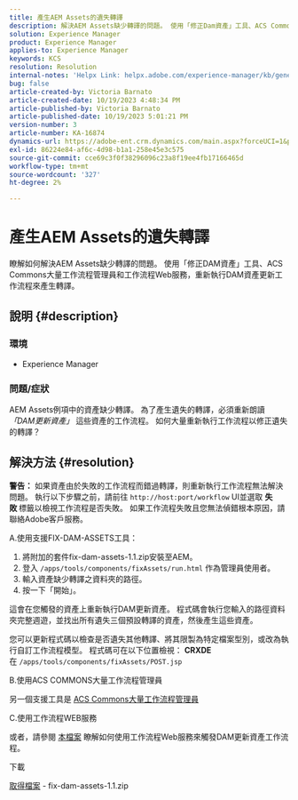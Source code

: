 ```yaml
---
title: 產生AEM Assets的遺失轉譯
description: 解決AEM Assets缺少轉譯的問題。 使用「修正Dam資產」工具、ACS Commons大量工作流程管理員和工作流程Web服務來產生轉譯。
solution: Experience Manager
product: Experience Manager
applies-to: Experience Manager
keywords: KCS
resolution: Resolution
internal-notes: 'Helpx Link: helpx.adobe.com/experience-manager/kb/generating-the-missing-renditions-for-aem-assets.html'
bug: false
article-created-by: Victoria Barnato
article-created-date: 10/19/2023 4:48:34 PM
article-published-by: Victoria Barnato
article-published-date: 10/19/2023 5:01:21 PM
version-number: 3
article-number: KA-16874
dynamics-url: https://adobe-ent.crm.dynamics.com/main.aspx?forceUCI=1&pagetype=entityrecord&etn=knowledgearticle&id=b44dac56-9f6e-ee11-8df0-6045bd006793
exl-id: 86224e84-af6c-4d98-b1a1-258e45e3c575
source-git-commit: cce69c3f0f38296096c23a8f19ee4fb17166465d
workflow-type: tm+mt
source-wordcount: '327'
ht-degree: 2%

---
```


# 產生AEM Assets的遺失轉譯


瞭解如何解決AEM Assets缺少轉譯的問題。 使用「修正DAM資產」工具、ACS Commons大量工作流程管理員和工作流程Web服務，重新執行DAM資產更新工作流程來產生轉譯。

## 說明 {#description}


### <b>環境</b>

- Experience Manager




### <b>問題/症狀</b>

AEM Assets例項中的資產缺少轉譯。 為了產生遺失的轉譯，必須重新朗讀 *「DAM更新資產」* 這些資產的工作流程。 如何大量重新執行工作流程以修正遺失的轉譯？


## 解決方法 {#resolution}


<b>警告：</b> 如果資產由於失敗的工作流程而錯過轉譯，則重新執行工作流程無法解決問題。 執行以下步驟之前，請前往 `http://host:port/workflow` UI並選取 <b>失敗 </b>標籤以檢視工作流程是否失敗。 如果工作流程失敗且您無法偵錯根本原因，請聯絡Adobe客戶服務。

A.使用支援FIX-DAM-ASSETS工具：

1. 將附加的套件fix-dam-assets-1.1.zip安裝至AEM。
2. 登入 `/apps/tools/components/fixAssets/run.html` 作為管理員使用者。
3. 輸入資產缺少轉譯之資料夾的路徑。
4. 按一下「開始」。


這會在您觸發的資產上重新執行DAM更新資產。 程式碼會執行您輸入的路徑資料夾完整週遊，並找出所有遺失三個預設轉譯的資產，然後產生這些資產。

您可以更新程式碼以檢查是否遺失其他轉譯、將其限製為特定檔案型別，或改為執行自訂工作流程模型。 程式碼可在以下位置檢視： <b>CRXDE </b>在 `/apps/tools/components/fixAssets/POST.jsp`



B.使用ACS COMMONS大量工作流程管理員

另一個支援工具是 [ACS Commons大量工作流程管理員](https://adobe-consulting-services.github.io/acs-aem-commons/features/bulk-workflow-manager/index.html)



C.使用工作流程WEB服務

或者，請參閱 [本檔案](https://helpx.adobe.com/experience-manager/6-2/sites/developing/using/wf-program-interaction.html#Creating,%20Reading%20or%20Deleting%20Workflow%20Models) 瞭解如何使用工作流程Web服務來觸發DAM更新資產工作流程。

下載

[取得檔案](https://helpx.adobe.com/content/dam/help/en/experience-manager/kb/generating-the-missing-renditions-for-aem-assets/_jcr_content/main-pars/download_section/download-1/fix-dam-assets-11.zip "fix-dam-assets-1.1.zip") - fix-dam-assets-1.1.zip
